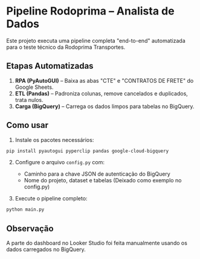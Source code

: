 # Pipeline Rodoprima – Analista de Dados

Este projeto executa uma pipeline completa "end-to-end" automatizada para o teste técnico da Rodoprima Transportes.

## Etapas Automatizadas

1. **RPA (PyAutoGUI)** – Baixa as abas "CTE" e "CONTRATOS DE FRETE" do Google Sheets.
2. **ETL (Pandas)** – Padroniza colunas, remove cancelados e duplicados, trata nulos.
3. **Carga (BigQuery)** – Carrega os dados limpos para tabelas no BigQuery.

## Como usar

1. Instale os pacotes necessários:
```bash
pip install pyautogui pyperclip pandas google-cloud-bigquery
```

2. Configure o arquivo `config.py` com:
   - Caminho para a chave JSON de autenticação do BigQuery
   - Nome do projeto, dataset e tabelas (Deixado como exemplo no config.py)

3. Execute o pipeline completo:
```bash
python main.py
```

## Observação

A parte do dashboard no Looker Studio foi feita manualmente usando os dados carregados no BigQuery.
